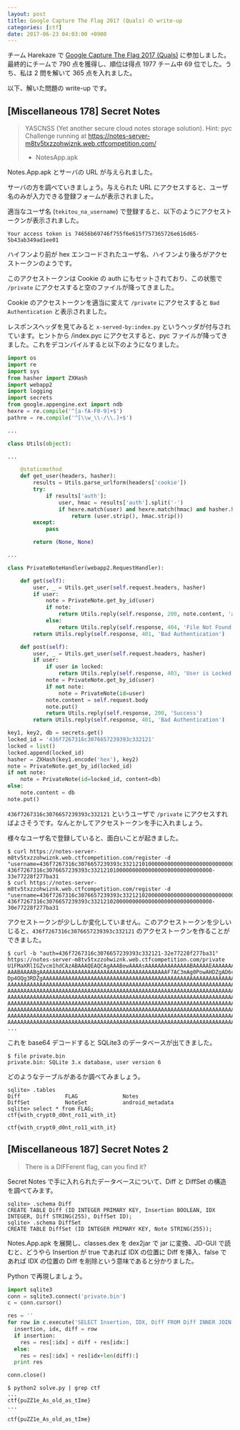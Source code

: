 ```yaml
---
layout: post
title: Google Capture The Flag 2017 (Quals) の write-up
categories: [ctf]
date: 2017-06-23 04:03:00 +0900
---
```


チーム Harekaze で [Google Capture The Flag 2017 (Quals)](https://capturetheflag.withgoogle.com/) に参加しました。最終的にチームで 790 点を獲得し、順位は得点 1977 チーム中 69 位でした。うち、私は 2 問を解いて 365 点を入れました。

以下、解いた問題の write-up です。

## [Miscellaneous 178] Secret Notes

> YASCNSS (Yet another secure cloud notes storage solution).
> Hint: pyc
> Challenge running at https://notes-server-m8tv5txzzohwiznk.web.ctfcompetition.com/
> - NotesApp.apk

Notes.App.apk とサーバの URL が与えられました。

サーバの方を調べていきましょう。与えられた URL にアクセスすると、ユーザ名のみが入力できる登録フォームが表示されました。

適当なユーザ名 (`tekitou_na_username`) で登録すると、以下のようにアクセストークンが表示されました。

```
Your access token is 74656b69746f755f6e615f757365726e616d65-5b43ab349ad1ee01
```

ハイフンより前が hex エンコードされたユーザ名、ハイフンより後ろがアクセストークンのようです。

このアクセストークンは Cookie の auth にもセットされており、この状態で `/private` にアクセスすると空のファイルが降ってきました。

Cookie のアクセストークンを適当に変えて `/private` にアクセスすると `Bad Authentication` と表示されました。

レスポンスヘッダを見てみると `x-served-by:index.py` というヘッダが付与されています。ヒントから /index.pyc にアクセスすると、pyc ファイルが降ってきました。これをデコンパイルすると以下のようになりました。

```python
import os
import re
import sys
from hasher import ZXHash
import webapp2
import logging
import secrets
from google.appengine.ext import ndb
hexre = re.compile('^[a-fA-F0-9]+$')
pathre = re.compile('^[\\w_\\-/\\.]+$')

...

class Utils(object):

...

    @staticmethod
    def get_user(headers, hasher):
        results = Utils.parse_urlform(headers['cookie'])
        try:
            if results['auth']:
                user, hmac = results['auth'].split('-')
                if hexre.match(user) and hexre.match(hmac) and hasher.hash(user.strip()) == hmac.strip():
                    return (user.strip(), hmac.strip())
        except:
            pass

        return (None, None)

...

class PrivateNoteHandler(webapp2.RequestHandler):

    def get(self):
        user, _ = Utils.get_user(self.request.headers, hasher)
        if user:
            note = PrivateNote.get_by_id(user)
            if note:
                return Utils.reply(self.response, 200, note.content, 'application/octet-stream')
            else:
                return Utils.reply(self.response, 404, 'File Not Found')
        return Utils.reply(self.response, 401, 'Bad Authentication')

    def post(self):
        user, _ = Utils.get_user(self.request.headers, hasher)
        if user:
            if user in locked:
                return Utils.reply(self.response, 403, 'User is Locked')
            note = PrivateNote.get_by_id(user)
            if not note:
                note = PrivateNote(id=user)
            note.content = self.request.body
            note.put()
            return Utils.reply(self.response, 200, 'Success')
        return Utils.reply(self.response, 401, 'Bad Authentication')

key1, key2, db = secrets.get()
locked_id = '436f7267316c3076657239393c332121'
locked = list()
locked.append(locked_id)
hasher = ZXHash(key1.encode('hex'), key2)
note = PrivateNote.get_by_id(locked_id)
if not note:
    note = PrivateNote(id=locked_id, content=db)
else:
    note.content = db
note.put()
```

`436f7267316c3076657239393c332121` というユーザで `/private` にアクセスすればよさそうです。なんとかしてアクセストークンを手に入れましょう。

様々なユーザ名で登録していると、面白いことが起きました。

```
$ curl https://notes-server-m8tv5txzzohwiznk.web.ctfcompetition.com/register -d "username=436f7267316c3076657239393c33212101000000000000000000000000000000"
436f7267316c3076657239393c33212101000000000000000000000000000000-33e77228f277ba31
$ curl https://notes-server-m8tv5txzzohwiznk.web.ctfcompetition.com/register -d "username=436f7267316c3076657239393c33212102000000000000000000000000000000"
436f7267316c3076657239393c33212102000000000000000000000000000000-30e77228f277ba31
```

アクセストークンが少ししか変化していません。このアクセストークンを少しいじると、`436f7267316c3076657239393c332121` のアクセストークンを作ることができました。

```
$ curl -b "auth=436f7267316c3076657239393c332121-32e77228f277ba31" https://notes-server-m8tv5txzzohwiznk.web.ctfcompetition.com/private
U1FMaXRlIGZvcm1hdCAzABAAAQEAQCAgAAABewAAAAsAAAAAAAAAAAAAABAAAAAEAAAAAAAAAAkA
AAABAAAABgAAAAAAAAAAAAAAAAAAAAAAAAAAAAAAAAAAAAAAAAF7AC3mAg0PowAHDZgAD6cPHQ94
Dp4OQg3RDZgAAAAAAAAAAAAAAAAAAAAAAAAAAAAAAAAAAAAAAAAAAAAAAAAAAAAAAAAAAAAAAAAA
AAAAAAAAAAAAAAAAAAAAAAAAAAAAAAAAAAAAAAAAAAAAAAAAAAAAAAAAAAAAAAAAAAAAAAAAAAAA
AAAAAAAAAAAAAAAAAAAAAAAAAAAAAAAAAAAAAAAAAAAAAAAAAAAAAAAAAAAAAAAAAAAAAAAAAAAA
AAAAAAAAAAAAAAAAAAAAAAAAAAAAAAAAAAAAAAAAAAAAAAAAAAAAAAAAAAAAAAAAAAAAAAAAAAAA
AAAAAAAAAAAAAAAAAAAAAAAAAAAAAAAAAAAAAAAAAAAAAAAAAAAAAAAAAAAAAAAAAAAAAAAAAAAA
AAAAAAAAAAAAAAAAAAAAAAAAAAAAAAAAAAAAAAAAAAAAAAAAAAAAAAAAAAAAAAAAAAAAAAAAAAAA
AAAAAAAAAAAAAAAAAAAAAAAAAAAAAAAAAAAAAAAAAAAAAAAAAAAAAAAAAAAAAAAAAAAAAAAAAAAA
AAAAAAAAAAAAAAAAAAAAAAAAAAAAAAAAAAAAAAAAAAAAAAAAAAAAAAAAAAAAAAAAAAAAAAAAAAAA
...
```

これを base64 デコードすると SQLite3 のデータベースが出てきました。

```
$ file private.bin
private.bin: SQLite 3.x database, user version 6
```

どのようなテーブルがあるか調べてみましょう。

```
sqlite> .tables
Diff              FLAG              Notes
DiffSet           NoteSet           android_metadata
sqlite> select * from FLAG;
ctf{with_crypt0_d0nt_ro11_with_it}
```

```
ctf{with_crypt0_d0nt_ro11_with_it}
```

## [Miscellaneous 187] Secret Notes 2

> There is a DIFFerent flag, can you find it?

Secret Notes で手に入れられたデータベースについて、Diff と DiffSet の構造を調べてみます。

```
sqlite> .schema Diff
CREATE TABLE Diff (ID INTEGER PRIMARY KEY, Insertion BOOLEAN, IDX INTEGER, Diff STRING(255), DiffSet ID);
sqlite> .schema DiffSet
CREATE TABLE DiffSet (ID INTEGER PRIMARY KEY, Note STRING(255));
```

Notes.App.apk を展開し、classes.dex を dex2jar で jar に変換、JD-GUI で読むと、どうやら Insertion が true であれば IDX の位置に Diff を挿入、false であれば IDX の位置の Diff を削除という意味であると分かりました。

Python で再現しましょう。

```python
import sqlite3
conn = sqlite3.connect('private.bin')
c = conn.cursor()

res = ''
for row in c.execute('SELECT Insertion, IDX, Diff FROM Diff INNER JOIN DiffSet ON Diff.DiffSet = DiffSet.ID WHERE DiffSet.Note = "flag.txt"'):
  insertion, idx, diff = row
  if insertion:
    res = res[:idx] + diff + res[idx:]
  else:
    res = res[:idx] + res[idx+len(diff):]
  print res

conn.close()
```

```
$ python2 solve.py | grep ctf
...
ctf{puZZ1e_As_old_as_tIme}
...
```

```
ctf{puZZ1e_As_old_as_tIme}
```